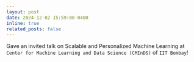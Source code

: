 ```yaml
---
layout: post
date: 2024-12-02 15:59:00-0400
inline: true
related_posts: false
---
```

Gave an invited talk on Scalable and Personalized Machine Learning at `Center for Machine Learning and Data Science (CMInDS)` of `IIT Bombay`!